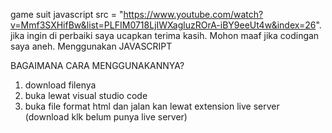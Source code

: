 game suit javascript src = "https://www.youtube.com/watch?v=Mmf3SXHifBw&list=PLFIM0718LjIWXagluzROrA-iBY9eeUt4w&index=26". jika ingin di perbaiki saya ucapkan terima kasih. Mohon maaf jika codingan saya aneh. Menggunakan JAVASCRIPT

BAGAIMANA CARA MENGGUNAKANNYA?

1. download filenya
2. buka lewat visual studio code
3. buka file format html dan jalan kan lewat extension live server (download klk belum punya live server)
